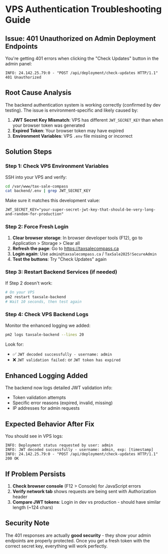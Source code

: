 # VPS Authentication Troubleshooting Guide

## Issue: 401 Unauthorized on Admin Deployment Endpoints

You're getting 401 errors when clicking the "Check Updates" button in the admin panel:
```
INFO: 24.142.25.79:0 - "POST /api/deployment/check-updates HTTP/1.1" 401 Unauthorized
```

## Root Cause Analysis

The backend authentication system is working correctly (confirmed by dev testing). The issue is environment-specific and likely caused by:

1. **JWT Secret Key Mismatch**: VPS has different `JWT_SECRET_KEY` than when your browser token was generated
2. **Expired Token**: Your browser token may have expired
3. **Environment Variables**: VPS `.env` file missing or incorrect

## Solution Steps

### Step 1: Check VPS Environment Variables
SSH into your VPS and verify:
```bash
cd /var/www/tax-sale-compass
cat backend/.env | grep JWT_SECRET_KEY
```

Make sure it matches this development value:
```
JWT_SECRET_KEY="your-super-secret-jwt-key-that-should-be-very-long-and-random-for-production"
```

### Step 2: Force Fresh Login
1. **Clear browser storage**: In browser developer tools (F12), go to Application > Storage > Clear all
2. **Refresh the page**: Go to https://taxsalecompass.ca
3. **Login again**: Use `admin@taxsalecompass.ca` / `TaxSale2025!SecureAdmin`
4. **Test the buttons**: Try "Check Updates" again

### Step 3: Restart Backend Services (if needed)
If Step 2 doesn't work:
```bash
# On your VPS
pm2 restart taxsale-backend
# Wait 10 seconds, then test again
```

### Step 4: Check VPS Backend Logs
Monitor the enhanced logging we added:
```bash
pm2 logs taxsale-backend --lines 20
```

Look for:
- ✅ `JWT decoded successfully - username: admin`
- ❌ `JWT validation failed:` or `JWT token has expired`

## Enhanced Logging Added

The backend now logs detailed JWT validation info:
- Token validation attempts
- Specific error reasons (expired, invalid, missing)
- IP addresses for admin requests

## Expected Behavior After Fix

You should see in VPS logs:
```
INFO: Deployment status requested by user: admin
INFO: JWT decoded successfully - username: admin, exp: [timestamp]
INFO: 24.142.25.79:0 - "POST /api/deployment/check-updates HTTP/1.1" 200 OK
```

## If Problem Persists

1. **Check browser console** (F12 > Console) for JavaScript errors
2. **Verify network tab** shows requests are being sent with Authorization header
3. **Compare JWT tokens**: Login in dev vs production - should have similar length (~124 chars)

## Security Note

The 401 responses are actually **good security** - they show your admin endpoints are properly protected. Once you get a fresh token with the correct secret key, everything will work perfectly.